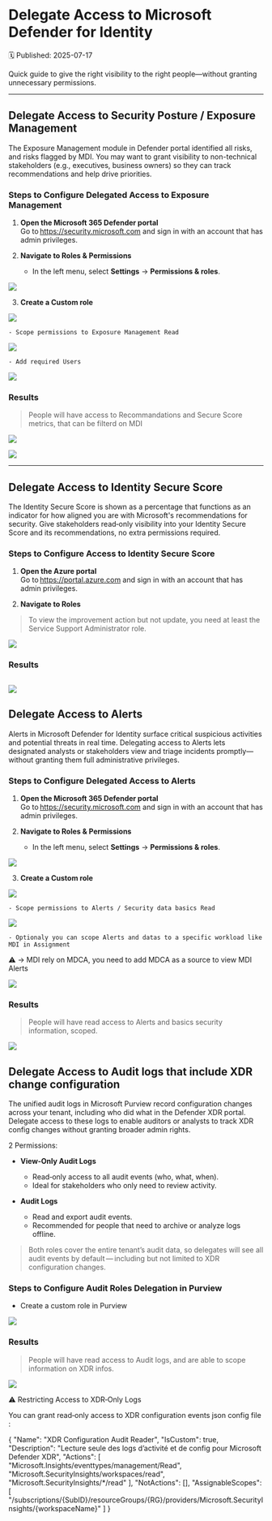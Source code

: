 # Delegate Access to Microsoft Defender for Identity
🗓️ Published: 2025-07-17

Quick guide to give the right visibility to the right people—without granting unnecessary permissions.

---

## Delegate Access to Security Posture / Exposure Management  

The Exposure Management module in Defender portal identified all risks, and risks flagged by MDI.
You may want to grant visibility to non-technical stakeholders (e.g., executives, business owners) so they can track recommendations and help drive priorities.

### Steps to Configure Delegated Access to Exposure Management 

1. **Open the Microsoft 365 Defender portal**  
   Go to https://security.microsoft.com and sign in with an account that has admin privileges.

2. **Navigate to Roles & Permissions**  
   - In the left menu, select **Settings** → **Permissions & roles**.  

![](assets/Delegate%20Access%20to%20MDI/2025-07-17-16-42-37.png)

3. **Create a Custom role**  

![](assets/Delegate%20Access%20to%20MDI/2025-07-17-16-43-07.png)

    - Scope permissions to Exposure Management Read

![](assets/Delegate%20Access%20to%20MDI/2025-07-17-16-43-26.png)

    - Add required Users

![](assets/Delegate%20Access%20to%20MDI/2025-07-17-16-44-06.png)


### Results

> People will have access to Recommandations and Secure Score metrics, that can be filterd on MDI

![](assets/Delegate%20Access%20to%20MDI/2025-07-17-16-45-12.png)

![](assets/Delegate%20Access%20to%20MDI/2025-07-17-16-46-16.png)

---

## Delegate Access to Identity Secure Score

The Identity Secure Score is shown as a percentage that functions as an indicator for how aligned you are with Microsoft's recommendations for security.
Give stakeholders read‑only visibility into your Identity Secure Score and its recommendations, no extra permissions required.

### Steps to Configure Access to Identity Secure Score

1. **Open the Azure portal**  
   Go to https://portal.azure.com and sign in with an account that has admin privileges.

2. **Navigate to Roles**  

> To view the improvement action but not update, you need at least the Service Support Administrator role.

![](assets/Delegate%20Access%20to%20MDI/2025-07-17-21-07-07.png)

### Results

![](assets/Delegate%20Access%20to%20MDI/2025-07-17-21-07-46.png)
---

## Delegate Access to Alerts  

Alerts in Microsoft Defender for Identity surface critical suspicious activities and potential threats in real time. Delegating access to Alerts lets designated analysts or stakeholders view and triage incidents promptly—without granting them full administrative privileges.

### Steps to Configure Delegated Access to Alerts  

1. **Open the Microsoft 365 Defender portal**  
   Go to https://security.microsoft.com and sign in with an account that has admin privileges.

2. **Navigate to Roles & Permissions**  
   - In the left menu, select **Settings** → **Permissions & roles**.  

![](assets/Delegate%20Access%20to%20MDI/2025-07-17-16-42-37.png)

3. **Create a Custom role** 

![](assets/Delegate%20Access%20to%20MDI/2025-07-17-17-07-12.png)

    - Scope permissions to Alerts / Security data basics Read

![](assets/Delegate%20Access%20to%20MDI/2025-07-17-17-08-07.png)

    - Optionaly you can scope Alerts and datas to a specific workload like MDI in Assignment
  ⚠️ -> MDI rely on MDCA, you need to add MDCA as a source to view MDI Alerts  

![](assets/Delegate%20Access%20to%20MDI/2025-07-17-17-19-25.png)


### Results

> People will have read access to Alerts and basics security information, scoped.

![](assets/Delegate%20Access%20to%20MDI/2025-07-17-17-20-29.png)



## Delegate Access to Audit logs that include XDR change configuration  

The unified audit logs in Microsoft Purview record configuration changes across your tenant, including who did what in the Defender XDR portal.
Delegate access to these logs to enable auditors or analysts to track XDR config changes without granting broader admin rights.

2 Permissions:

- **View‑Only Audit Logs**  
  - Read‑only access to all audit events (who, what, when).  
  - Ideal for stakeholders who only need to review activity.

- **Audit Logs**  
  - Read and export audit events.  
  - Recommended for people that need to archive or analyze logs offline.

> Both roles cover the entire tenant’s audit data, so delegates will see all audit events by default — including but not limited to XDR configuration changes.

### Steps to Configure Audit Roles Delegation in Purview

- Create a custom role in Purview

![](assets/Delegate%20Access%20to%20MDI/2025-07-17-17-59-30.png)

### Results

> People will have read access to Audit logs, and are able to scope information on XDR infos.

![](assets/Delegate%20Access%20to%20MDI/2025-07-17-18-00-34.png)


⚠️ Restricting Access to XDR‑Only Logs

You can grant read‑only access to XDR configuration events json config file :

{
  "Name": "XDR Configuration Audit Reader",
  "IsCustom": true,
  "Description": "Lecture seule des logs d’activité et de config pour Microsoft Defender XDR",
  "Actions": [
    "Microsoft.Insights/eventtypes/management/Read",
    "Microsoft.SecurityInsights/workspaces/read",
    "Microsoft.SecurityInsights/*/read"
  ],
  "NotActions": [],
  "AssignableScopes": [
    "/subscriptions/{SubID}/resourceGroups/{RG}/providers/Microsoft.SecurityInsights/{workspaceName}"
  ]
}
